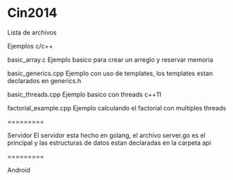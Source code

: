 Cin2014
=======

Lista de archivos

Ejemplos c/c++

basic_array.c 
   Ejemplo basico para crear un arreglo y reservar memoria

basic_generics.cpp
   Ejemplo con uso de templates, los templates estan declarados en 
   generics.h

basic_threads.cpp
   Ejemplo basico con threads c++11

factorial_example.cpp
   Ejemplo calculando el factorial con multiples threads

=========

Servidor 
  El servidor esta hecho en golang, el archivo server.go es el principal 
  y las estructuras de datos estan declaradas en la carpeta api 

=========

Android
